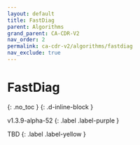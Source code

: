 ```yaml
---
layout: default
title: FastDiag
parent: Algorithms
grand_parent: CA-CDR-V2
nav_order: 2
permalink: ca-cdr-v2/algorithms/fastdiag
nav_exclude: true
---
```


# FastDiag
{: .no_toc }
{: .d-inline-block }

<span style = "text-transform: lowercase">v1.3.9-alpha-52</span>
{: .label .label-purple }

TBD
{: .label .label-yellow }